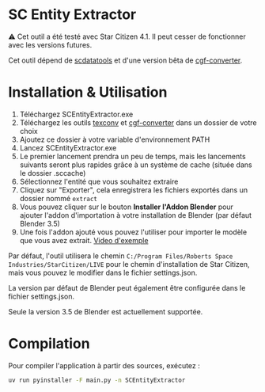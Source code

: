 # SC Entity Extractor

⚠️ Cet outil a été testé avec Star Citizen 4.1. Il peut cesser de fonctionner avec les versions futures.

Cet outil dépend de [scdatatools](https://gitlab.com/scmodding/frameworks/scdatatools) et d'une version bêta de [cgf-converter](https://github.com/Markemp/Cryengine-Converter/tree/192/new-ivo-format).

# Installation & Utilisation

1. Téléchargez SCEntityExtractor.exe
2. Téléchargez les outils [texconv](https://github.com/microsoft/DirectXTex/releases) et [cgf-converter]() dans un dossier de votre choix
3. Ajoutez ce dossier à votre variable d'environnement PATH
4. Lancez SCEntityExtractor.exe
5. Le premier lancement prendra un peu de temps, mais les lancements suivants seront plus rapides grâce à un système de cache (située dans le dossier .sccache)
6. Sélectionnez l'entité que vous souhaitez extraire
7. Cliquez sur "Exporter", cela enregistrera les fichiers exportés dans un dossier nommé `extract`
8. Vous pouvez cliquer sur le bouton **Installer l'Addon Blender** pour ajouter l'addon d'importation à votre installation de Blender (par défaut Blender 3.5)
9. Une fois l'addon ajouté vous pouvez l'utiliser pour importer le modèle que vous avez extrait. [Video d'exemple](https://youtu.be/0YUl951DTQE?t=197)

Par défaut, l'outil utilisera le chemin `C:/Program Files/Roberts Space Industries/StarCitizen/LIVE` pour le chemin d'installation de Star Citizen, mais vous pouvez le modifier dans le fichier settings.json.

La version par défaut de Blender peut également être configurée dans le fichier settings.json.

Seule la version 3.5 de Blender est actuellement supportée.

# Compilation

Pour compiler l'application à partir des sources, exécutez :
```bash
uv run pyinstaller -F main.py -n SCEntityExtractor
```